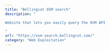 ```yaml
---
title: "Bellingcat OSM search"
description: "

Website that lets you easily query the OSM API

"
url: "https://osm-search.bellingcat.com/"
category: "Web Exploitation"
---
```

